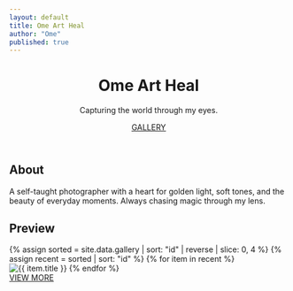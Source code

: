```yaml
---
layout: default
title: Ome Art Heal
author: "Ome"
published: true
---
```

<header>
<div class="container">
<h1>Ome Art Heal</h1>
<p>Capturing the world through my eyes.</p>
<a href="/gallery">GALLERY</a>
</div>
</header>
<section class="about">
<div class="container">
<h2>About</h2>
<p>A self-taught photographer with a heart for golden light, soft tones, and the beauty of everyday moments. Always chasing magic through my lens.</p>
</div>
</section>

<section class="home-page__gallery">
<h2>Preview</h2>
<div class="home-page__grid">
{% assign sorted = site.data.gallery | sort: "id" | reverse | slice: 0, 4 %}
{% assign recent = sorted | sort: "id" %}
{% for item in recent %}
<img src="{{ item.url }}" alt="{{ item.title }}" loading="lazy" decoding="async" class="image">
{% endfor %}
</div>
</section>

<div class="cta"><a href="/gallery">VIEW MORE</a></div>